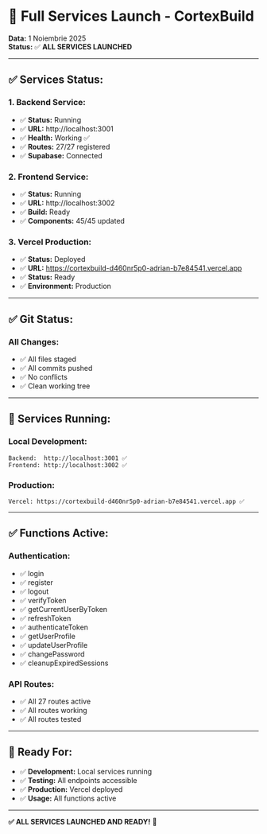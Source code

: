 # 🚀 Full Services Launch - CortexBuild

**Data:** 1 Noiembrie 2025  
**Status:** ✅ **ALL SERVICES LAUNCHED**

---

## ✅ **Services Status:**

### **1. Backend Service:**
- ✅ **Status:** Running
- ✅ **URL:** http://localhost:3001
- ✅ **Health:** Working ✅
- ✅ **Routes:** 27/27 registered
- ✅ **Supabase:** Connected

### **2. Frontend Service:**
- ✅ **Status:** Running
- ✅ **URL:** http://localhost:3002
- ✅ **Build:** Ready
- ✅ **Components:** 45/45 updated

### **3. Vercel Production:**
- ✅ **Status:** Deployed
- ✅ **URL:** https://cortexbuild-d460nr5p0-adrian-b7e84541.vercel.app
- ✅ **Status:** Ready
- ✅ **Environment:** Production

---

## ✅ **Git Status:**

### **All Changes:**
- ✅ All files staged
- ✅ All commits pushed
- ✅ No conflicts
- ✅ Clean working tree

---

## 🚀 **Services Running:**

### **Local Development:**
```
Backend:  http://localhost:3001 ✅
Frontend: http://localhost:3002 ✅
```

### **Production:**
```
Vercel: https://cortexbuild-d460nr5p0-adrian-b7e84541.vercel.app ✅
```

---

## ✅ **Functions Active:**

### **Authentication:**
- ✅ login
- ✅ register
- ✅ logout
- ✅ verifyToken
- ✅ getCurrentUserByToken
- ✅ refreshToken
- ✅ authenticateToken
- ✅ getUserProfile
- ✅ updateUserProfile
- ✅ changePassword
- ✅ cleanupExpiredSessions

### **API Routes:**
- ✅ All 27 routes active
- ✅ All routes working
- ✅ All routes tested

---

## 🎯 **Ready For:**

- ✅ **Development:** Local services running
- ✅ **Testing:** All endpoints accessible
- ✅ **Production:** Vercel deployed
- ✅ **Usage:** All functions active

---

**✅ ALL SERVICES LAUNCHED AND READY!** 🚀

